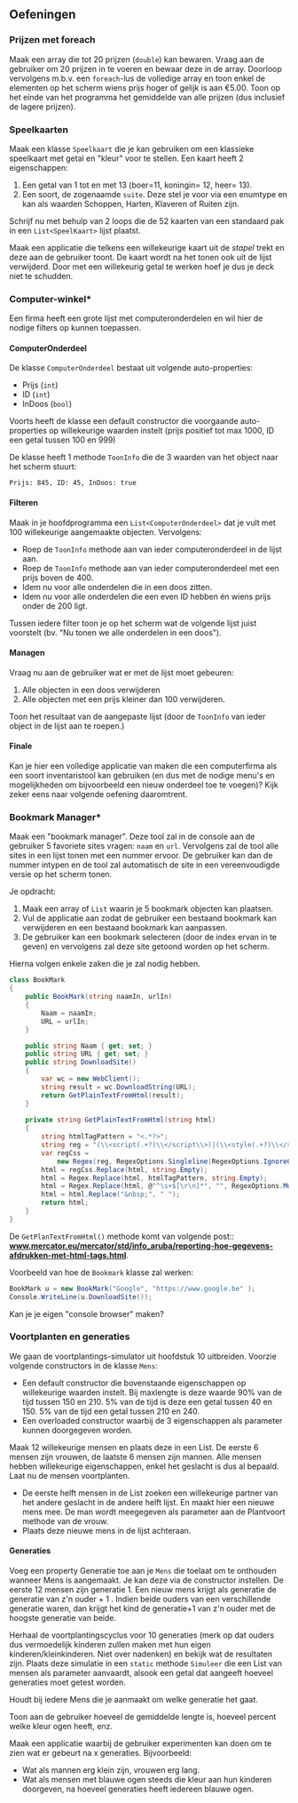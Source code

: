 ## Oefeningen

### Prijzen met foreach

Maak een array die tot 20 prijzen (``double``) kan bewaren. Vraag aan de gebruiker om 20 prijzen in te voeren en bewaar deze in de array. Doorloop vervolgens m.b.v. een ``foreach``-lus de volledige array en toon enkel de elementen op het scherm wiens prijs hoger of gelijk is aan €5.00. Toon op het einde van het programma het gemiddelde van alle prijzen (dus inclusief de lagere prijzen).

### Speelkaarten

Maak een klasse ``Speelkaart`` die je kan gebruiken om een klassieke speelkaart met getal en "kleur" voor te stellen. Een kaart heeft 2 eigenschappen:

1. Een getal van 1 tot en met 13 (boer=11, koningin= 12, heer= 13).
2. Een soort, de zogenaamde ``suite``. Deze stel je voor via een enumtype en kan als waarden Schoppen, Harten, Klaveren of Ruiten zijn.


Schrijf nu met behulp van 2 loops die de 52 kaarten van een standaard pak in een ``List<SpeelKaart>`` lijst plaatst.

Maak een applicatie die telkens een willekeurige kaart uit de *stapel* trekt en deze aan de gebruiker toont. De kaart wordt na het tonen ook uit de lijst verwijderd. Door met een willekeurig getal te werken hoef je dus je deck niet te schudden.

### Computer-winkel*

Een firma heeft een grote lijst met computeronderdelen en wil hier de nodige filters op kunnen toepassen.

#### ComputerOnderdeel
De klasse ``ComputerOnderdeel`` bestaat uit volgende auto-properties:

* Prijs (``int``)
* ID (``int``)
* InDoos (``bool``)

Voorts heeft de klasse een default constructor die voorgaande auto-properties op willekeurige waarden instelt (prijs positief tot max 1000, ID een getal tussen 100 en 999)

De klasse heeft 1 methode ``ToonInfo`` die de 3 waarden van het object naar het scherm stuurt:


```text
Prijs: 845, ID: 45, InDoos: true
```

#### Filteren

Maak in je hoofdprogramma een ``List<ComputerOnderdeel>`` dat je vult met 100 willekeurige  aangemaakte objecten.
Vervolgens:

* Roep de ``ToonInfo`` methode aan van ieder computeronderdeel in de lijst aan.
* Roep de ``ToonInfo`` methode aan van ieder computeronderdeel met een prijs boven de 400.
* Idem nu voor alle onderdelen die in een doos zitten.
* Idem nu voor alle onderdelen die een even ID hebben én wiens prijs onder de 200 ligt.

Tussen iedere filter toon je op het scherm wat de volgende lijst juist voorstelt (bv. "Nu tonen we alle onderdelen in een doos").

#### Managen

Vraag nu aan de gebruiker wat er met de lijst moet gebeuren:

1. Alle objecten in een doos verwijderen
2. Alle objecten met een prijs kleiner dan 100 verwijderen.

Toon het resultaat van de aangepaste lijst (door de ``ToonInfo`` van ieder object in de lijst aan te roepen.)

#### Finale

Kan je hier een volledige applicatie van maken die een computerfirma als een soort inventaristool kan gebruiken (en dus met de nodige menu's en mogelijkheden om bijvoorbeeld een nieuw onderdeel toe te voegen)? Kijk zeker eens naar volgende oefening daaromtrent.

### Bookmark Manager*

Maak een "bookmark manager". Deze tool zal in de console aan de gebruiker 5 favoriete sites vragen: ``naam`` en ``url``. Vervolgens zal de tool alle sites in een lijst tonen met een nummer ervoor. De gebruiker kan dan de nummer intypen en de tool zal automatisch de site in een vereenvoudigde versie op het scherm tonen. 

Je opdracht:

1. Maak een array of ``List`` waarin je 5 bookmark objecten kan plaatsen. 
2. Vul de applicatie aan zodat de gebruiker een bestaand bookmark kan verwijderen en een bestaand bookmark kan aanpassen.
3. De gebruiker kan een bookmark selecteren (door de index ervan in te geven) en vervolgens zal deze site getoond worden op het scherm.

Hierna volgen enkele zaken die je zal nodig hebben.



```csharp
class BookMark
{
    public BookMark(string naamIn, urlIn)
    {
        Naam = naamIn;
        URL = urlIn;
    }

    public string Naam { get; set; }
    public string URL { get; set; }
    public string DownloadSite()
    {
        var wc = new WebClient();
        string result = wc.DownloadString(URL);
        return GetPlainTextFromHtml(result);
    }
    
    private string GetPlainTextFromHtml(string html)
    {
        string htmlTagPattern = "<.*?>";
        string reg = "(\\<script(.+?)\\</script\\>)|(\\<style(.+?)\\</style\\>)";
        var regCss = 
            new Regex(reg, RegexOptions.Singleline|RegexOptions.IgnoreCase);
        html = regCss.Replace(html, string.Empty);
        html = Regex.Replace(html, htmlTagPattern, string.Empty);
        html = Regex.Replace(html, @"^\s+$[\r\n]*", "", RegexOptions.Multiline);
        html = html.Replace("&nbsp;", " ");
        return html;
    }
}
```

De ``GetPlanTextFromHtml()`` methode komt van volgende post:: **www.mercator.eu/mercator/std/info_aruba/reporting-hoe-gegevens-afdrukken-met-html-tags.html**.


Voorbeeld van hoe de ``Bookmark`` klasse zal werken:

```csharp
BookMark u = new BookMark("Google", "https://www.google.be" );
Console.WriteLine(u.DownloadSite());
```

Kan je je eigen "console browser" maken?



### Voortplanten en generaties

We gaan de voortplantings-simulator uit hoofdstuk 10 uitbreiden. Voorzie volgende constructors in de klasse ``Mens``:
* Een default constructor die bovenstaande eigenschappen op willekeurige waarden instelt. Bij maxlengte is deze waarde 90% van de tijd tussen 150 en 210. 5% van de tijd is deze een getal tussen 40 en 150. 5% van de tijd een getal tussen 210 en 240.
* Een overloaded constructor waarbij de 3 eigenschappen als parameter kunnen doorgegeven worden.

Maak 12 willekeurige mensen en plaats deze in een List. De eerste 6 mensen zijn vrouwen, de laatste 6 mensen zijn mannen. Alle mensen hebben willekeurige eigenschappen, enkel het geslacht is dus al bepaald.
Laat nu de mensen voortplanten.
* De eerste helft mensen in de List zoeken een willekeurige partner van het andere geslacht in de andere helft lijst. En maakt hier een nieuwe mens mee. De man wordt meegegeven als parameter aan de Plantvoort methode van de vrouw.
* Plaats deze nieuwe mens in de lijst achteraan.

#### Generaties

Voeg een property Generatie toe aan je ``Mens`` die toelaat om te onthouden wanneer Mens is aangemaakt. Je kan deze via de constructor instellen. De eerste 12 mensen zijn generatie 1. Een nieuw mens krijgt als generatie de generatie van z'n ouder + 1 . Indien beide ouders van een verschillende generatie waren, dan krijgt het kind de generatie+1 van z'n ouder met de hoogste generatie van beide.

Herhaal de voortplantingscyclus voor 10 generaties (merk op dat ouders dus vermoedelijk kinderen zullen maken met hun eigen kinderen/kleinkinderen. Niet over nadenken) en bekijk wat de resultaten zijn. Plaats deze simulatie in een ``static`` methode ``Simuleer`` die een List van mensen als parameter aanvaardt, alsook een getal dat aangeeft hoeveel generaties moet getest worden. 

Houdt bij iedere Mens die je aanmaakt om welke generatie het gaat.

Toon aan de gebruiker hoeveel de gemiddelde lengte is, hoeveel percent welke kleur ogen heeft, enz.

Maak een applicatie waarbij de gebruiker experimenten kan doen om te zien wat er gebeurt na x generaties. Bijvoorbeeld:
* Wat als mannen erg klein zijn, vrouwen erg lang.
* Wat als mensen met blauwe ogen steeds die kleur aan hun kinderen doorgeven, na hoeveel generaties heeft iedereen blauwe ogen.
